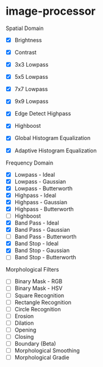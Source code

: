 # image-processor
Spatial Domain

- [x] Brightness
- [x] Contrast
- [x] 3x3 Lowpass
- [x] 5x5 Lowpass
- [x] 7x7 Lowpass
- [x] 9x9 Lowpass
- [x] Edge Detect Highpass
- [x] Highboost
- [x] Global Histogram Equalization
- [x] Adaptive Histogram Equalization


Frequency Domain
- [x] Lowpass - Ideal
- [x] Lowpass - Gaussian
- [x] Lowpass - Butterworth
- [x] Highpass - Ideal
- [x] Highpass - Gaussian
- [x] Highpass - Butterworth
- [ ] Highboost
- [x] Band Pass - Ideal
- [x] Band Pass - Gaussian
- [ ] Band Pass - Butterworth
- [x] Band Stop - Ideal
- [x] Band Stop - Gaussian
- [ ] Band Stop - Butterworth

Morphological Filters
- [ ] Binary Mask - RGB
- [ ] Binary Mask - HSV
- [ ] Square Recognition
- [ ] Rectangle Recognition
- [ ] Circle Recognition
- [ ] Erosion
- [ ] Dilation
- [ ] Opening
- [ ] Closing
- [ ] Boundary (Beta)
- [ ] Morphological Smoothing
- [ ] Morphological Gradie
